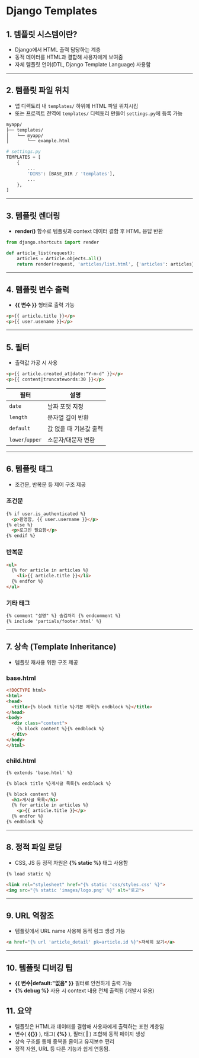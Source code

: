 <!-- 템플릿 시스템과 템플릿 언어 기초 -->

# Django Templates

## 1. 템플릿 시스템이란?

- Django에서 HTML 출력 담당하는 계층
- 동적 데이터를 HTML과 결합해 사용자에게 보여줌
- 자체 템플릿 언어(DTL, Django Template Language) 사용함

---

## 2. 템플릿 파일 위치

- 앱 디렉토리 내 `templates/` 하위에 HTML 파일 위치시킴
- 또는 프로젝트 전역에 `templates/` 디렉토리 만들어 `settings.py`에 등록 가능

```bash
myapp/
├── templates/
│   └── myapp/
│       └── example.html
```
```python
# settings.py
TEMPLATES = [
    {
        ...
        'DIRS': [BASE_DIR / 'templates'],
        ...
    },
]
```

---

## 3. 템플릿 렌더링

 - **render()** 함수로 템플릿과 context 데이터 결함 후 HTML 응답 반환

```python
from django.shortcuts import render

def article_list(request):
    articles = Article.objects.all()
    return render(request, 'articles/list.html', {'articles': articles})
```

---

## 4. 템플릿 변수 출력

 - **{{ 변수 }}** 형태로 출력 가능
```html
<p>{{ article.title }}</p>
<p>{{ user.usename }}</p>
```

---

## 5. 필터

 - 출력값 가공 시 사용

```html
<p>{{ article.created_at|date:"Y-m-d" }}</p>
<p>{{ content|truncatewords:30 }}</p>
```

| 필터              | 설명            |
| --------------- | ------------- |
| `date`          | 날짜 포맷 지정      |
| `length`        | 문자열 길이 반환     |
| `default`       | 값 없을 때 기본값 출력 |
| `lower`/`upper` | 소문자/대문자 변환    |

---

## 6. 템플릿 태그

 - 조건문, 반복문 등 제어 구조 제공

### 조건문

```html
{% if user.is_authenticated %}
  <p>환영함, {{ user.username }}</p>
{% else %}
  <p>로그인 필요함</p>
{% endif %}
```

### 반복문

```html
<ul>
  {% for article in articles %}
    <li>{{ article.title }}</li>
  {% endfor %}
</ul>
```

### 기타 태그

```html
{% comment "설명" %} 숨김처리 {% endcomment %}
{% include 'partials/footer.html' %}
```

---

## 7. 상속 (Template Inheritance)

 - 템플릿 재사용 위한 구조 제공

### base.html

```html
<!DOCTYPE html>
<html>
<head>
  <title>{% block title %}기본 제목{% endblock %}</title>
</head>
<body>
  <div class="content">
    {% block content %}{% endblock %}
  </div>
</body>
</html>
```

### child.html

```html
{% extends 'base.html' %}

{% block title %}게시글 목록{% endblock %}

{% block content %}
  <h1>게시글 목록</h1>
  {% for article in articles %}
    <p>{{ article.title }}</p>
  {% endfor %}
{% endblock %}
```

---

## 8. 정적 파일 로딩

 - CSS, JS 등 정적 자원은 **{% static %}** 태그 사용함

```html
{% load static %}

<link rel="stylesheet" href="{% static 'css/styles.css' %}">
<img src="{% static 'images/logo.png' %}" alt="로고">
```

---

## 9. URL 역참조

 - 템플릿에서 URL name 사용해 동적 링크 생성 가능

```html
<a href="{% url 'article_detail' pk=article.id %}">자세히 보기</a>
```

---

## 10. 템플릿 디버깅 팁

 - **{{ 변수|default:"없음" }}** 필터로 안전하게 출력 가능
 - **{% debug %}** 사용 시 context 내용 전체 출력됨 (개발시 유용)

## 11. 요약

 - 템플릿은 HTML과 데이터를 결합해 사용자에게 출력하는 표현 계층임
 - 변수( **{{}}** ), 태그( **{%}** ), 필터( **|** ) 조합해 동적 페이지 생성
 - 상속 구조를 통해 중복을 줄이고 유지보수 편리
 - 정적 자원, URL 등 다른 기능과 쉽게 연동됨.